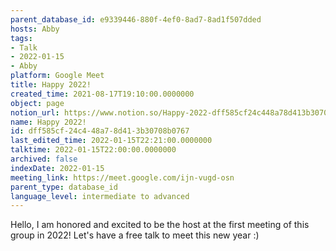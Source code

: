 ```yaml
---
parent_database_id: e9339446-880f-4ef0-8ad7-8ad1f507dded
hosts: Abby
tags:
- Talk
- 2022-01-15
- Abby
platform: Google Meet
title: Happy 2022!
created_time: 2021-08-17T19:10:00.0000000
object: page
notion_url: https://www.notion.so/Happy-2022-dff585cf24c448a78d413b30708b0767
name: Happy 2022!
id: dff585cf-24c4-48a7-8d41-3b30708b0767
last_edited_time: 2022-01-15T22:21:00.0000000
talktime: 2022-01-15T22:00:00.0000000
archived: false
indexDate: 2022-01-15
meeting_link: https://meet.google.com/ijn-vugd-osn
parent_type: database_id
language_level: intermediate to advanced
---
```


Hello, I am honored and excited to be the host at the first meeting of this group in 2022! Let's have a free talk to meet this new year :)





